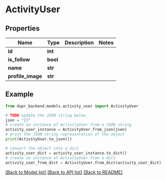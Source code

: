 # ActivityUser


## Properties

Name | Type | Description | Notes
------------ | ------------- | ------------- | -------------
**id** | **int** |  | 
**is_follow** | **bool** |  | 
**name** | **str** |  | 
**profile_image** | **str** |  | 

## Example

```python
from dupr_backend.models.activity_user import ActivityUser

# TODO update the JSON string below
json = "{}"
# create an instance of ActivityUser from a JSON string
activity_user_instance = ActivityUser.from_json(json)
# print the JSON string representation of the object
print(ActivityUser.to_json())

# convert the object into a dict
activity_user_dict = activity_user_instance.to_dict()
# create an instance of ActivityUser from a dict
activity_user_from_dict = ActivityUser.from_dict(activity_user_dict)
```
[[Back to Model list]](../README.md#documentation-for-models) [[Back to API list]](../README.md#documentation-for-api-endpoints) [[Back to README]](../README.md)


